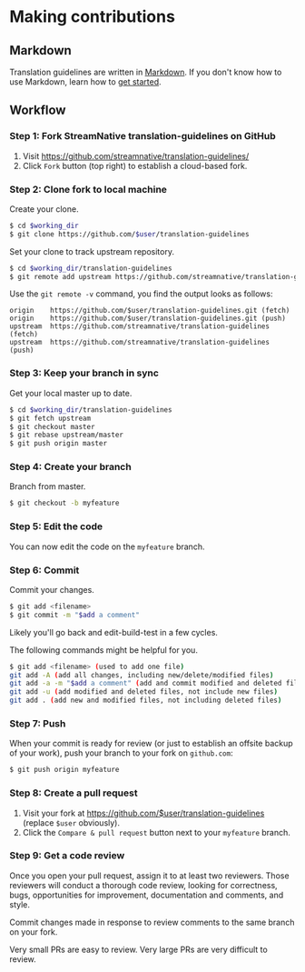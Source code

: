 # Making contributions

## Markdown
Translation guidelines are written in [Markdown](https://www.markdownguide.org/). If you don't know how to use Markdown, learn how to [get started](https://www.markdownguide.org/getting-started).


## Workflow

### Step 1: Fork StreamNative translation-guidelines on GitHub

1. Visit https://github.com/streamnative/translation-guidelines/
2. Click `Fork` button (top right) to establish a cloud-based fork.

### Step 2: Clone fork to local machine

Create your clone.

```sh
$ cd $working_dir
$ git clone https://github.com/$user/translation-guidelines
```

Set your clone to track upstream repository.

```sh
$ cd $working_dir/translation-guidelines
$ git remote add upstream https://github.com/streamnative/translation-guidelines.git
```

Use the `git remote -v` command, you find the output looks as follows:

```
origin    https://github.com/$user/translation-guidelines.git (fetch)
origin    https://github.com/$user/translation-guidelines.git (push)
upstream  https://github.com/streamnative/translation-guidelines (fetch)
upstream  https://github.com/streamnative/translation-guidelines (push)
```

### Step 3: Keep your branch in sync

Get your local master up to date.

```sh
$ cd $working_dir/translation-guidelines
$ git fetch upstream
$ git checkout master
$ git rebase upstream/master
$ git push origin master 
```

### Step 4: Create your branch

Branch from master.

```sh
$ git checkout -b myfeature
```

### Step 5: Edit the code

You can now edit the code on the `myfeature` branch.


### Step 6: Commit

Commit your changes.

```sh
$ git add <filename>
$ git commit -m "$add a comment"
```

Likely you'll go back and edit-build-test in a few cycles. 

The following commands might be helpful for you.

```sh
$ git add <filename> (used to add one file)
git add -A (add all changes, including new/delete/modified files)
git add -a -m "$add a comment" (add and commit modified and deleted files)
git add -u (add modified and deleted files, not include new files)
git add . (add new and modified files, not including deleted files)
```

### Step 7: Push

When your commit is ready for review (or just to establish an offsite backup of your work), push your branch to your fork on `github.com`:

```sh
$ git push origin myfeature
```

### Step 8: Create a pull request

1. Visit your fork at https://github.com/$user/translation-guidelines (replace `$user` obviously).
2. Click the `Compare & pull request` button next to your `myfeature` branch.

### Step 9: Get a code review

Once you open your pull request, assign it to at least two
reviewers. Those reviewers will conduct a thorough code review, looking for
correctness, bugs, opportunities for improvement, documentation and comments, and style.

Commit changes made in response to review comments to the same branch on your fork.

Very small PRs are easy to review. Very large PRs are very difficult to review.
